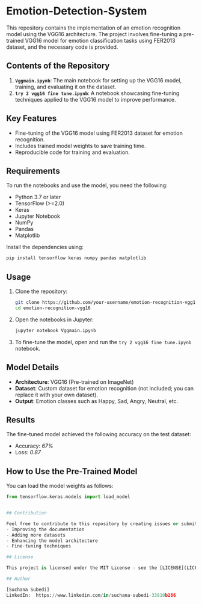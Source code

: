 # Emotion-Detection-System

This repository contains the implementation of an emotion recognition model using the VGG16 architecture. The project involves fine-tuning a pre-trained VGG16 model  for emotion classification tasks using FER2013 dataset, and the necessary code is provided.

## Contents of the Repository

1. **`Vggmain.ipynb`**: The main notebook for setting up the VGG16 model, training, and evaluating it on the dataset.
2. **`try 2 vgg16 fine tune.ipynb`**: A notebook showcasing fine-tuning techniques applied to the VGG16 model to improve performance.


## Key Features

- Fine-tuning of the VGG16 model  using FER2013 dataset for emotion recognition.
- Includes trained model weights to save training time.
- Reproducible code for training and evaluation.

## Requirements

To run the notebooks and use the model, you need the following:

- Python 3.7 or later
- TensorFlow (>=2.0)
- Keras
- Jupyter Notebook
- NumPy
- Pandas
- Matplotlib

Install the dependencies using:
```bash
pip install tensorflow keras numpy pandas matplotlib
```

## Usage

1. Clone the repository:
   ```bash
   git clone https://github.com/your-username/emotion-recognition-vgg16.git
   cd emotion-recognition-vgg16
   ```

2. Open the notebooks in Jupyter:
   ```bash
   jupyter notebook Vggmain.ipynb
   ```

3. To fine-tune the model, open and run the `try 2 vgg16 fine tune.ipynb` notebook.


## Model Details

- **Architecture**: VGG16 (Pre-trained on ImageNet)
- **Dataset**: Custom dataset for emotion recognition (not included; you can replace it with your own dataset).
- **Output**: Emotion classes such as Happy, Sad, Angry, Neutral, etc.

## Results

The fine-tuned model achieved the following accuracy on the test dataset:
- Accuracy: *67%*  
- Loss: *0.87*


## How to Use the Pre-Trained Model

You can load the model weights as follows:
```python
from tensorflow.keras.models import load_model


## Contribution

Feel free to contribute to this repository by creating issues or submitting pull requests. Contributions can include:
- Improving the documentation
- Adding more datasets
- Enhancing the model architecture
- Fine-tuning techniques

## License

This project is licensed under the MIT License - see the [LICENSE](LICENSE) file for details.

## Author

[Suchana Subedi]  
LinkedIn:  https://www.linkedin.com/in/suchana-subedi-33810b286 

